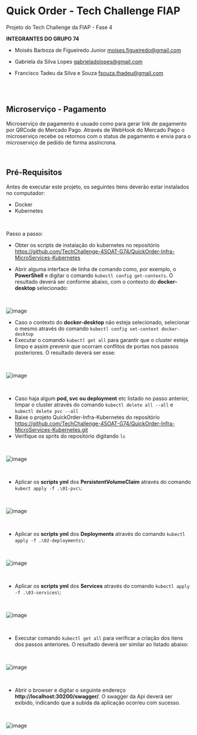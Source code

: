 # Quick Order - Tech Challenge FIAP

Projeto do Tech Challenge da FIAP - Fase 4

**INTEGRANTES DO GRUPO 74**

* Moisés Barboza de Figueiredo Junior
moises.figueiredo@gmail.com

* Gabriela da Silva Lopes
gabrieladslopes@gmail.com

* Francisco Tadeu da Silva e Souza
fsouza.thadeu@gmail.com

<br />
<br />

## Microserviço - Pagamento
Microserviço de pagamento é usuado como para gerar link de pagamento por QRCode do Mercado Pago. 
Através de WebHook do Mercado Pago o microserviço recebe os retornos com o status de pagamento e envia para 
o microserviço de pedido de forma assíncrona.

<br />

## Pré-Requisitos

Antes de executar este projeto, os seguintes itens deverão estar instalados no computador:

* Docker
* Kubernetes


<br />

Passo a passo:

* Obter os scripts de instalação do kubernetes no repositório https://github.com/TechChallenge-4SOAT-G74/QuickOrder-Infra-MicroServices-Kubernetes

* Abrir alguma interface de linha de comando como, por exemplo, o **PowerShell** e digitar o comando `kubectl config get-contexts`. O resultado deverá ser conforme abaixo, com o contexto do **docker-desktop** selecionado:
  
<br />

![image](https://github.com/TechChallenge-4SOAT-G74/QuickOrder-backend/assets/44347862/ce7f5145-2ae7-44a0-82d5-fecf3c593589)


* Caso o contexto do **docker-desktop** não esteja selecionado, selecionar o mesmo através do comando `kubectl config set-context docker-desktop`
* Executar o comando `kubectl get all` para garantir que o cluster esteja limpo e assim prevenir que ocorram conflitos de portas nos passos posteriores. O resultado deverá ser esse:

<br />

![image](https://github.com/TechChallenge-4SOAT-G74/QuickOrder-backend/assets/44347862/01637947-6284-4dd3-a148-d1cc039603f4)


<br />

* Caso haja algum **pod, svc ou deployment** etc listado no passo anterior, limpar o cluster através do comando `kubectl delete all --all` e `kubectl delete pvc --all`
* Baixe o projeto QuickOrder-Infra-Kubernetes do repositório https://github.com/TechChallenge-4SOAT-G74/QuickOrder-Infra-MicroServices-Kubernetes.git
* Verifique os sprits do repositório digitando `ls` 

<br />

![image](https://github.com/TechChallenge-4SOAT-G74/QuickOrder-Produto/assets/19378661/83153e7a-811c-4eb0-9f7b-da3590a2e99a)



<br />

* Aplicar os **scripts yml** dos **PersistentVolumeClaim** através do comando `kubect apply -f .\01-pvc\`:

<br />

![image](https://github.com/TechChallenge-4SOAT-G74/QuickOrder-Produto/assets/19378661/3f417c40-7978-4801-8910-20d3ce8b3f44)



<br />

* Aplicar os **scripts yml** dos **Deployments** através do comando `kubectl apply -f .\02-deployments\`:

<br />

![image](https://github.com/TechChallenge-4SOAT-G74/QuickOrder-Produto/assets/19378661/ed24558f-fdf2-43ff-812f-17f0c0efea6e)


<br />

* Aplicar os **scripts yml** dos **Services** através do comando `kubectl apply -f .\03-services\`:

<br />

![image](https://github.com/TechChallenge-4SOAT-G74/QuickOrder-Produto/assets/19378661/9966598c-45a5-45a7-8c4e-2c576c8a327e)



<br />

* Executar comando `kubectl get all` para verificar a criação dos itens dos passos anteriores. O resultado deverá ser similar ao listado abaixo:

<br />

![image](https://github.com/TechChallenge-4SOAT-G74/QuickOrder-Produto/assets/19378661/5c9c3b53-6a22-4996-a433-34e20cbd9376)


<br />

* Abrir o browser e digitar o seguinte endereço **http://localhost:30200/swagger/**. O swagger da Api deverá ser exibido, indicando que a subida da aplicação ocorreu com sucesso.

<br />

![image](https://github.com/user-attachments/assets/73d924f4-71fc-41cf-aabc-88a8e969c109)

